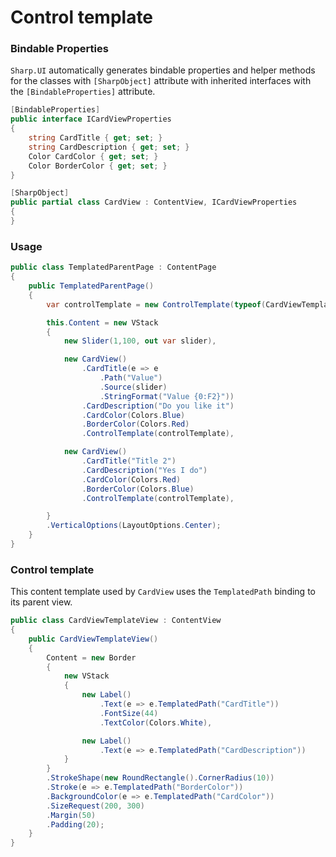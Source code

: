 # Control template

### Bindable Properties

`Sharp.UI` automatically generates bindable properties and helper methods for the classes with `[SharpObject]` attribute with inherited interfaces with the `[BindableProperties]` attribute.

```cs
[BindableProperties]
public interface ICardViewProperties
{
    string CardTitle { get; set; }
    string CardDescription { get; set; }
    Color CardColor { get; set; }
    Color BorderColor { get; set; }
}

[SharpObject]
public partial class CardView : ContentView, ICardViewProperties
{
}
```

### Usage

```cs
public class TemplatedParentPage : ContentPage
{    
    public TemplatedParentPage()
    {
        var controlTemplate = new ControlTemplate(typeof(CardViewTemplateView));

        this.Content = new VStack
        {
            new Slider(1,100, out var slider),

            new CardView()
                .CardTitle(e => e
                    .Path("Value")
                    .Source(slider)
                    .StringFormat("Value {0:F2}"))
                .CardDescription("Do you like it")
                .CardColor(Colors.Blue)
                .BorderColor(Colors.Red)
                .ControlTemplate(controlTemplate),

            new CardView()
                .CardTitle("Title 2")
                .CardDescription("Yes I do")
                .CardColor(Colors.Red)
                .BorderColor(Colors.Blue)
                .ControlTemplate(controlTemplate),

        }
        .VerticalOptions(LayoutOptions.Center);
    }
}
```

### Control template

This content template used by `CardView` uses the `TemplatedPath` binding to its parent view.

```cs
public class CardViewTemplateView : ContentView
{
    public CardViewTemplateView()
    {
        Content = new Border
        {
            new VStack
            {
                new Label()
                    .Text(e => e.TemplatedPath("CardTitle"))
                    .FontSize(44)
                    .TextColor(Colors.White),

                new Label()
                    .Text(e => e.TemplatedPath("CardDescription"))
            }
        }
        .StrokeShape(new RoundRectangle().CornerRadius(10))
        .Stroke(e => e.TemplatedPath("BorderColor"))
        .BackgroundColor(e => e.TemplatedPath("CardColor"))
        .SizeRequest(200, 300)
        .Margin(50)
        .Padding(20);
    }
}
```
